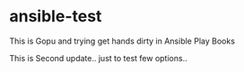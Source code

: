 # ansible-test

This is Gopu and trying get hands dirty in Ansible Play Books

This is Second update.. just to test few options..

